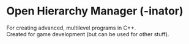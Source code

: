 # Open Hierarchy Manager (-inator)
For creating advanced, multilevel programs in C++.\
Created for game development (but can be used for other stuff).
